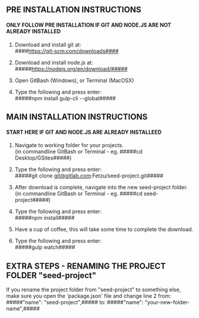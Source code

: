 
## PRE INSTALLATION INSTRUCTIONS ##
#### ONLY FOLLOW PRE INSTALLATION IF GIT AND NODE.JS ARE NOT ALREADY INSTALLED ####

1. Download and install git at:  
		####https://git-scm.com/downloads####

2. Download and install node.js at:  
		#####https://nodejs.org/en/download/#####

3. Open GitBash (Windows), or Terminal (MacOSX)

4. Type the following and press enter:  
		#####npm install gulp-cli --global#####




## MAIN INSTALLATION INSTRUCTIONS ##
#### START HERE IF GIT AND NODE.JS ARE ALREADY INSTALLEED ####

1. Navigate to working folder for your projects.  
		(in commandline GitBash or Terminal - eg. #####cd Desktop/GSites#####) 

2. Type the following and press enter:  
		#####git clone git@gitlab.com:Fetzu/seed-project.git#####

3. After download is complete, navigate into the new seed-project folder.  
		(in commandline GitBash or Terminal - eg. #####cd seed-project#####) 

4. Type the following and press enter:  
		#####npm install#####

5. Have a cup of coffee, this will take some time to complete the download.  

6. Type the following and press enter:  
		#####gulp watch#####




## EXTRA STEPS - RENAMING THE PROJECT FOLDER "seed-project" ##
If you rename the project folder from "seed-project" to something else, make sure you open the 'package.json' file and change line 2 from: 
		#####"name": "seed-project",#####
to:
		#####"name": "your-new-folder-name",#####





